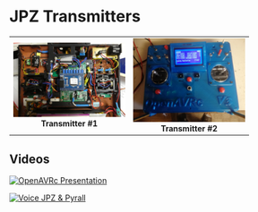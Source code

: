 # JPZ Transmitters

<table cellspacing=0>
  <tr>
    <td align=center width=200><a href="https://github.com/Ingwie/OpenAVRc_Hw/tree/V3/User's%20OpenAVRc%20Transmitters/JPZ/T1/T1.md"><img src="https://github.com/Ingwie/OpenAVRc_Hw/blob/V3/User's%20OpenAVRc%20Transmitters/JPZ/T1/JPZ_1.jpg" border="0" name="submit" title="Transmitter #1" alt="Transmitter #1"/></a><br><b>Transmitter #1</b></td>
	<td align=center width=200><a href="https://github.com/Ingwie/OpenAVRc_Hw/tree/V3/User's%20OpenAVRc%20Transmitters/JPZ/T2/T2.md"><img src="https://github.com/Ingwie/OpenAVRc_Hw/blob/V3/User's%20OpenAVRc%20Transmitters/JPZ/T2/JPZ_1.jpg" border="0" name="submit" title="Transmitter #2" alt="Transmitter #2"/></a><br><b>Transmitter #2</b></td>
  </tr>
</table>

## Videos
[![OpenAVRc Presentation](https://img.youtube.com/vi/jufUos4hFAM/0.jpg)](https://www.youtube.com/watch?v=jufUos4hFAM "OpenAVRc Presentation")

[![Voice JPZ & Pyrall](https://img.youtube.com/vi/75rPOE5lToo/0.jpg)](https://www.youtube.com/watch?v=75rPOE5lToo "Voice JPZ & Pyrall")

